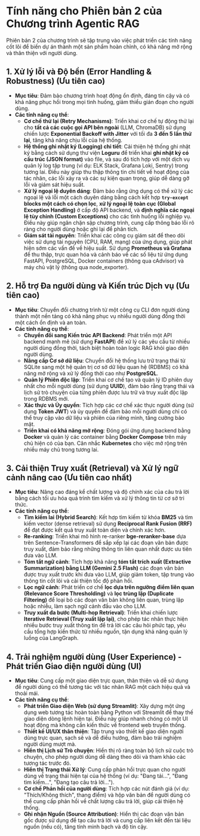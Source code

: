 # Tính năng cho Phiên bản 2 của Chương trình Agentic RAG

Phiên bản 2 của chương trình sẽ tập trung vào việc phát triển các tính năng cốt lõi để biến dự án thành một sản phẩm hoàn chỉnh, có khả năng mở rộng và thân thiện với người dùng.

## 1. Xử lý lỗi và Độ bền (Error Handling & Robustness) (Ưu tiên cao)

*   **Mục tiêu**: Đảm bảo chương trình hoạt động ổn định, đáng tin cậy và có khả năng phục hồi trong mọi tình huống, giảm thiểu gián đoạn cho người dùng.
*   **Các tính năng cụ thể**:
    *   **Cơ chế thử lại (Retry Mechanisms)**: Triển khai cơ chế tự động thử lại cho **tất cả các cuộc gọi API bên ngoài** (LLM, ChromaDB) sử dụng chiến lược **Exponential Backoff with Jitter** với tối đa **3 đến 5 lần thử lại**, tăng khả năng chịu lỗi của hệ thống.
    *   **Hệ thống ghi nhật ký (Logging) chi tiết**: Cải thiện hệ thống ghi nhật ký bằng cách sử dụng thư viện **Loguru** để triển khai **ghi nhật ký có cấu trúc (JSON format)** vào file, và sau đó tích hợp với một dịch vụ quản lý log tập trung (ví dụ: ELK Stack, Grafana Loki, Sentry) trong tương lai. Điều này giúp thu thập thông tin chi tiết về hoạt động của tác nhân, các lỗi xảy ra và các sự kiện quan trọng, giúp dễ dàng gỡ lỗi và giám sát hiệu suất.
    *   **Xử lý ngoại lệ duyên dáng**: Đảm bảo rằng ứng dụng có thể xử lý các ngoại lệ và lỗi một cách duyên dáng bằng cách kết hợp **`try-except` blocks một cách có chọn lọc**, **xử lý ngoại lệ toàn cục (Global Exception Handling)** ở cấp độ API backend, và **định nghĩa các ngoại lệ tùy chỉnh (Custom Exceptions)** cho các tình huống lỗi nghiệp vụ. Điều này giúp ngăn chặn sập chương trình, cung cấp thông báo lỗi rõ ràng cho người dùng hoặc ghi lại để phân tích.
    *   **Giám sát tài nguyên**: Triển khai các công cụ giám sát để theo dõi việc sử dụng tài nguyên (CPU, RAM, mạng) của ứng dụng, giúp phát hiện sớm các vấn đề về hiệu suất. Sử dụng **Prometheus và Grafana** để thu thập, trực quan hóa và cảnh báo về các số liệu từ ứng dụng FastAPI, PostgreSQL, Docker containers (thông qua cAdvisor) và máy chủ vật lý (thông qua node_exporter).

## 2. Hỗ trợ Đa người dùng và Kiến trúc Dịch vụ (Ưu tiên cao)

*   **Mục tiêu**: Chuyển đổi chương trình từ một công cụ CLI đơn người dùng thành một nền tảng có khả năng phục vụ nhiều người dùng đồng thời một cách ổn định và an toàn.
*   **Các tính năng cụ thể**:
    *   **Chuyển đổi sang Kiến trúc API Backend**: Phát triển một API backend mạnh mẽ (sử dụng **FastAPI**) để xử lý các yêu cầu từ nhiều người dùng đồng thời, tách biệt hoàn toàn logic RAG khỏi giao diện người dùng.
    *   **Nâng cấp Cơ sở dữ liệu**: Chuyển đổi hệ thống lưu trữ trạng thái từ SQLite sang một hệ quản trị cơ sở dữ liệu quan hệ (RDBMS) có khả năng mở rộng và xử lý đồng thời cao như **PostgreSQL**.
    *   **Quản lý Phiên độc lập**: Triển khai cơ chế tạo và quản lý ID phiên duy nhất cho mỗi người dùng (sử dụng **UUID**), đảm bảo rằng trạng thái và lịch sử trò chuyện của từng phiên được lưu trữ và truy xuất độc lập trong RDBMS mới.
    *   **Xác thực và Ủy quyền**: Tích hợp các cơ chế xác thực người dùng (sử dụng **Token JWT**) và ủy quyền để đảm bảo mỗi người dùng chỉ có thể truy cập vào dữ liệu và phiên của riêng mình, tăng cường bảo mật.
    *   **Triển khai có khả năng mở rộng**: Đóng gói ứng dụng backend bằng **Docker** và quản lý các container bằng **Docker Compose** trên máy chủ hiện có của bạn. Cân nhắc **Kubernetes** cho việc mở rộng trên nhiều máy chủ trong tương lai.

## 3. Cải thiện Truy xuất (Retrieval) và Xử lý ngữ cảnh nâng cao (Ưu tiên cao nhất)

*   **Mục tiêu**: Nâng cao đáng kể chất lượng và độ chính xác của câu trả lời bằng cách tối ưu hóa quá trình tìm kiếm và xử lý thông tin từ cơ sở tri thức.
*   **Các tính năng cụ thể**:
    *   **Tìm kiếm lai (Hybrid Search)**: Kết hợp tìm kiếm từ khóa **BM25** và tìm kiếm vector (dense retrieval) sử dụng **Reciprocal Rank Fusion (RRF)** để đạt được kết quả truy xuất toàn diện và chính xác hơn.
    *   **Re-ranking**: Triển khai mô hình re-ranker **bge-reranker-base** dựa trên Sentence-Transformers để sắp xếp lại các đoạn văn bản được truy xuất, đảm bảo rằng những thông tin liên quan nhất được ưu tiên đưa vào LLM.
    *   **Tóm tắt ngữ cảnh**: Tích hợp khả năng **tóm tắt trích xuất (Extractive Summarization) bằng LLM (Gemini 2.5 Flash)** các đoạn văn bản được truy xuất trước khi đưa vào LLM, giúp giảm token, tập trung vào thông tin cốt lõi và cải thiện tốc độ phản hồi.
    *   **Lọc ngữ cảnh**: Phát triển cơ chế **lọc dựa trên ngưỡng điểm liên quan (Relevance Score Thresholding)** và **lọc trùng lặp (Duplicate Filtering)** để loại bỏ các đoạn văn bản không liên quan, trùng lặp hoặc nhiễu, làm sạch ngữ cảnh đầu vào cho LLM.
    *   **Truy xuất đa bước (Multi-hop Retrieval)**: Triển khai chiến lược **Iterative Retrieval (Truy xuất lặp lại)**, cho phép tác nhân thực hiện nhiều bước truy xuất thông tin để trả lời các câu hỏi phức tạp, yêu cầu tổng hợp kiến thức từ nhiều nguồn, tận dụng khả năng quản lý luồng của LangGraph.

## 4. Trải nghiệm người dùng (User Experience) - Phát triển Giao diện người dùng (UI)

*   **Mục tiêu**: Cung cấp một giao diện trực quan, thân thiện và dễ sử dụng để người dùng có thể tương tác với tác nhân RAG một cách hiệu quả và thoải mái.
*   **Các tính năng cụ thể**:
    *   **Phát triển Giao diện Web (sử dụng Streamlit)**: Xây dựng một ứng dụng web tương tác hoàn toàn bằng Python với Streamlit để thay thế giao diện dòng lệnh hiện tại. Điều này giúp nhanh chóng có một UI hoạt động mà không cần kiến thức về frontend web truyền thống.
    *   **Thiết kế UI/UX thân thiện**: Tập trung vào thiết kế giao diện người dùng trực quan, sạch sẽ và dễ điều hướng, đảm bảo trải nghiệm người dùng mượt mà.
    *   **Hiển thị Lịch sử Trò chuyện**: Hiển thị rõ ràng toàn bộ lịch sử cuộc trò chuyện, cho phép người dùng dễ dàng theo dõi và tham khảo các tương tác trước đó.
    *   **Hiển thị Trạng thái Xử lý**: Cung cấp phản hồi trực quan cho người dùng về trạng thái hiện tại của hệ thống (ví dụ: "Đang tải...", "Đang tìm kiếm...", "Đang tạo câu trả lời...").
    *   **Cơ chế Phản hồi của người dùng**: Tích hợp các nút đánh giá (ví dụ: "Thích/Không thích", thang điểm) và hộp văn bản để người dùng có thể cung cấp phản hồi về chất lượng câu trả lời, giúp cải thiện hệ thống.
    *   **Ghi nhận Nguồn (Source Attribution)**: Hiển thị các đoạn văn bản gốc được sử dụng để tạo câu trả lời và cung cấp liên kết đến tài liệu nguồn (nếu có), tăng tính minh bạch và độ tin cậy.